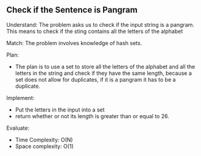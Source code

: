 ## Check if the Sentence is Pangram
Understand:
The problem asks us to check if the input string is a pangram. This means to check if the sting contains all the letters of the alphabet

Match:
The problem involves knowledge of hash sets.

Plan:
- The plan is to use a set to store all the letters of the alphabet and all the letters in the string and check if they have the same length, because a set does not allow for duplicates, if it is a pangram it has to be a duplicate.

Implement:
- Put the letters in the input into a set
- return whether or not its length is greater than or equal to 26.

Evaluate:
- Time Complexity: O(N)
- Space complexity: O(1)